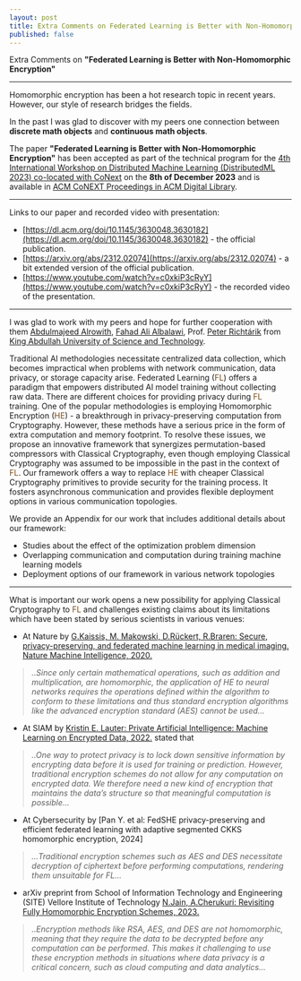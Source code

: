 ```yaml
---
layout: post
title: Extra Comments on Federated Learning is Better with Non-Homomorphic Encryption
published: false
---
```


Extra Comments on **"Federated Learning is Better with Non-Homomorphic Encryption"**


---


Homomorphic encryption has been a hot research topic in recent years. However, our style of research bridges the fields. 

In the past I was glad to discover with my peers one connection between **discrete math objects** and **continuous math objects**.

The paper **"Federated Learning is Better with Non-Homomorphic Encryption"** has been accepted as part of the technical program for the 
[4th International Workshop on Distributed Machine Learning (DistributedML 2023) co-located with CoNext](https://distributedml.org/) on the **8th of December 2023** and is available in [ACM CoNEXT Proceedings in ACM Digital Library](https://dl.acm.org/conference/conext/proceedings).

---

Links to our paper and recorded video with presentation:
* [https://dl.acm.org/doi/10.1145/3630048.3630182](https://dl.acm.org/doi/10.1145/3630048.3630182) - the official publication.
* [https://arxiv.org/abs/2312.02074](https://arxiv.org/abs/2312.02074) - a bit extended version of the official publication.
* [https://www.youtube.com/watch?v=c0xkiP3cRyY](https://www.youtube.com/watch?v=c0xkiP3cRyY) - the recorded video of the presentation.

---

I was glad to work with my peers and hope for further cooperation with them [Abdulmajeed Alrowith](https://www.linkedin.com/in/aalrowithi?originalSubdomain=sa), 
[Fahad Ali Albalawi](https://www.linkedin.com/in/fahad-albalawi-49b55759/), Prof. [Peter Richtárik](https://richtarik.org/) from [King Abdullah University of Science and Technology](https://www.kaust.edu.sa/).

Traditional AI methodologies necessitate centralized data collection, which becomes impractical when problems with network communication, data privacy, or storage capacity arise. 
Federated Learning (<span style="color:rgb(122,76,24)">FL</span>) offers a paradigm that empowers distributed AI model training without collecting raw data. 
There are different choices for providing privacy during <span style="color:rgb(122,76,24)">FL</span> training. One of the popular methodologies is employing Homomorphic Encryption (<span style="color:rgb(122,76,24)">HE</span>) - a breakthrough in privacy-preserving computation from Cryptography. However, these methods have a serious price in the form of extra computation and memory footprint.
To resolve these issues, we propose an innovative framework that synergizes permutation-based compressors with Classical Cryptography, even though employing Classical Cryptography was assumed to be impossible in the past in the context of <span style="color:rgb(122,76,24)">FL</span>.
Our framework offers a way to replace <span style="color:rgb(122,76,24)">HE</span> with cheaper Classical Cryptography primitives to provide security for the training process. It fosters asynchronous communication and provides flexible deployment options in various communication topologies.

We provide an Appendix for our work that includes additional details about our framework:
* Studies about the effect of the optimization problem dimension
* Overlapping communication and computation during training machine learning models
* Deployment options of our framework in various network topologies

---

What is important our work opens a new possibility for applying Classical Cryptography to <span style="color:rgb(122,76,24)">FL</span> and challenges existing claims about its limitations 
which have been stated by serious scientists in various venues:

* At Nature by [G.Kaissis, M. Makowski, D.Rückert, R.Braren: Secure, privacy-preserving, and federated machine learning in medical imaging. Nature Machine Intelligence, 2020.](https://www.nature.com/articles/s42256-020-0186-1)

> *..Since only certain mathematical operations, such as addition and multiplication, are homomorphic, the application of HE to neural networks
requires the operations defined within the algorithm to conform to these limitations and thus standard encryption algorithms like the advanced encryption standard (AES) cannot be used...*


* At SIAM by [Kristin E. Lauter: Private Artificial Intelligence: Machine Learning on Encrypted Data, 2022.](https://www.siam.org/publications/siam-news/articles/private-artificial-intelligence-machine-learning-on-encrypted-data) stated that

> *..One way to protect privacy is to lock down sensitive information by encrypting data before it is used for training or prediction. 
However, traditional encryption schemes do not allow for any computation on encrypted data. We therefore need a new kind of encryption that maintains the data’s structure so that meaningful computation is possible...*

* At Cybersecurity by [Pan Y. et al: FedSHE privacy-preserving and efficient federated learning with adaptive segmented CKKS homomorphic encryption, 2024] 

> *...Traditional encryption schemes such as AES and DES necessitate decryption of ciphertext before performing computations, rendering them unsuitable for FL...*


* arXiv preprint from School of Information Technology and Engineering (SITE) Vellore Institute of Technology [N.Jain, A.Cherukuri: Revisiting Fully Homomorphic Encryption Schemes, 2023.](https://arxiv.org/abs/2305.05904)

> *..Encryption methods like RSA, AES, and DES are not homomorphic, meaning that they require the data to be decrypted before any computation can be performed. 
This makes it challenging to use these encryption methods in situations where data privacy is a critical concern, such as cloud computing and data analytics...*
